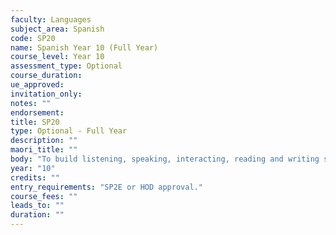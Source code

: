 ```yaml
---
faculty: Languages
subject_area: Spanish
code: SP20
name: Spanish Year 10 (Full Year)
course_level: Year 10
assessment_type: Optional
course_duration: 
ue_approved: 
invitation_only: 
notes: ""
endorsement: 
title: SP20
type: Optional - Full Year
description: ""
maori_title: ""
body: "To build listening, speaking, interacting, reading and writing skills. To develop grammatical knowledge and broaden vocabulary. To increase cultural knowledge. Students wishing to continue their Spanish studies in Year 11 should select this course."
year: "10"
credits: ""
entry_requirements: "SP2E or HOD approval."
course_fees: ""
leads_to: ""
duration: ""
---
```

